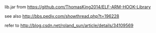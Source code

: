 lib.jar from https://github.com/ThomasKing2014/ELF-ARM-HOOK-Library

see also http://bbs.pediy.com/showthread.php?t=196228

refer to http://blog.csdn.net/roland_sun/article/details/34109569
